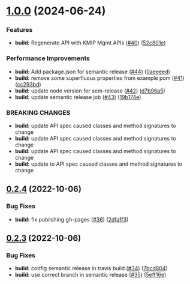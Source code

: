 # [1.0.0](https://github.com/IBM/keyprotect-java-client/compare/0.2.4...1.0.0) (2024-06-24)


### Features

* **build:** Regenerate API with KMIP Mgmt APIs ([#40](https://github.com/IBM/keyprotect-java-client/issues/40)) ([52c801e](https://github.com/IBM/keyprotect-java-client/commit/52c801eb7773bc739d64c7af3efdafa96ddb5b47))


### Performance Improvements

* **build:** Add package.json for semantic release ([#44](https://github.com/IBM/keyprotect-java-client/issues/44)) ([0aeeeed](https://github.com/IBM/keyprotect-java-client/commit/0aeeeed766be7f7ef3c0b2cbeaea77ea62f2907b))
* **build:** remove some superfluous properties from example pom ([#41](https://github.com/IBM/keyprotect-java-client/issues/41)) ([cc293bd](https://github.com/IBM/keyprotect-java-client/commit/cc293bdbf0dab166fdfde06a18713a21ff925226))
* **build:** update node version for sem-release ([#42](https://github.com/IBM/keyprotect-java-client/issues/42)) ([d7b96a5](https://github.com/IBM/keyprotect-java-client/commit/d7b96a5c57c31dfad1007b48694e863d2b5e9736))
* **build:** update semantic release job ([#43](https://github.com/IBM/keyprotect-java-client/issues/43)) ([19b174e](https://github.com/IBM/keyprotect-java-client/commit/19b174edd3a2805d08f332ae1b9a2bf0c3408e14))


### BREAKING CHANGES

* **build:** update API spec caused classes and method signatures to change
* **build:** update API spec caused classes and method signatures to change
* **build:** update API spec caused classes and method signatures to change
* **build:** update to API spec caused classes and method signatures to change

## [0.2.4](https://github.com/IBM/keyprotect-java-client/compare/0.2.3...0.2.4) (2022-10-06)


### Bug Fixes

* **build:** fix publishing gh-pages ([#36](https://github.com/IBM/keyprotect-java-client/issues/36)) ([2dfa1f3](https://github.com/IBM/keyprotect-java-client/commit/2dfa1f3cabc65139160eef5c39589b2902a9ffe7))

## [0.2.3](https://github.com/IBM/keyprotect-java-client/compare/0.2.2...0.2.3) (2022-10-06)


### Bug Fixes

* **build:** config semantic release in travis build ([#34](https://github.com/IBM/keyprotect-java-client/issues/34)) ([7bcd804](https://github.com/IBM/keyprotect-java-client/commit/7bcd804f68bde3f0592345128a54a53452a3e7b5))
* **build:** use correct branch in semantic release ([#35](https://github.com/IBM/keyprotect-java-client/issues/35)) ([5eff16e](https://github.com/IBM/keyprotect-java-client/commit/5eff16e43a007022dd9b7fab076a8643aa608ed2))
